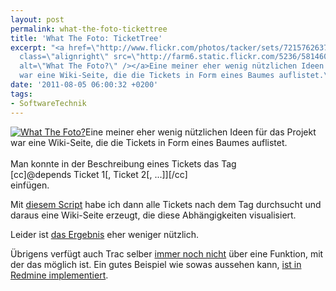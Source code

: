 ```yaml
---
layout: post
permalink: what-the-foto-tickettree
title: 'What The Foto: TicketTree'
excerpt: "<a href=\"http://www.flickr.com/photos/tacker/sets/72157626379556132/\"><img
  class=\"alignright\" src=\"http://farm6.static.flickr.com/5236/5814600568_a78deedb78_m.jpg\"
  alt=\"What The Foto?\" /></a>Eine meiner eher wenig nützlichen Ideen für das Projekt
  war eine Wiki-Seite, die die Tickets in Form eines Baumes auflistet.\r\n"
date: '2011-08-05 06:00:32 +0200'
tags:
- SoftwareTechnik
---
```

<p><a href="http://www.flickr.com/photos/tacker/sets/72157626379556132/"><img class="alignright" src="http://farm6.static.flickr.com/5236/5814600568_a78deedb78_m.jpg" alt="What The Foto?" /></a>Eine meiner eher wenig nützlichen Ideen für das Projekt war eine Wiki-Seite, die die Tickets in Form eines Baumes auflistet.<br />
<a id="more"></a><a id="more-703"></a><br />
Man konnte in der Beschreibung eines Tickets das Tag<br />
[cc]@depends Ticket 1[, Ticket 2[, ...]][/cc]<br />
einfügen.</p>
<p>Mit <a href="/svn/WTF/tickettree/TicketTree.py">diesem Script</a> habe ich dann alle Tickets nach dem Tag durchsucht und daraus eine Wiki-Seite erzeugt, die diese Abhängigkeiten visualisiert.</p>
<p>Leider ist <a href="http://www.flickr.com/photos/tacker/5983778399/sizes/o/in/photostream/">das Ergebnis</a> eher weniger nützlich.</p>
<p>Übrigens verfügt auch Trac selber <a href="http://trac.edgewall.org/wiki/ticket/31">immer noch nicht</a> über eine Funktion, mit der das möglich ist. Ein gutes Beispiel wie sowas aussehen kann, <a href="http://www.redmine.org/projects/redmine/wiki/RedmineIssues#Related-issues">ist in Redmine implementiert</a>.</p>
